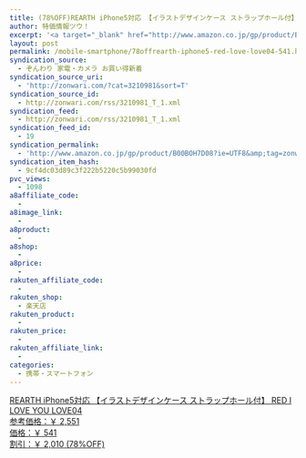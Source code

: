 ```yaml
---
title: (78%OFF)REARTH iPhone5対応 【イラストデザインケース ストラップホール付】 RED I LOVE YOU LOVE04 ￥541
author: 特価情報ツウ！
excerpt: '<a target="_blank" href="http://www.amazon.co.jp/gp/product/B00BOH7D08?ie=UTF8&amp;tag=zonwari-22&amp;linkCode=as2&amp;camp=247&amp;creative=7399&amp;creativeASIN=B00BOH7D08"><img src="http://ecx.images-amazon.com/images/I/314RDcl3jCL._SL100_.jpg"><br>REARTH iPhone5&#23550;&#24540; &#12304;&#12452;&#12521;&#12473;&#12488;&#12487;&#12470;&#12452;&#12531;&#12465;&#12540;&#12473; &#12473;&#12488;&#12521;&#12483;&#12503;&#12507;&#12540;&#12523;&#20184;&#12305; RED I LOVE YOU LOVE04<br>&#21442;&#32771;&#20385;&#26684;&#65306;&#65509; 2,551<br>&#20385;&#26684;&#65306;&#65509; 541<br>&#21106;&#24341;&#65306;&#65509; 2,010 (78%OFF)</a>'
layout: post
permalink: /mobile-smartphone/78offrearth-iphone5-red-love-love04-541.html
syndication_source:
  - ぞんわり 家電・カメラ お買い得新着
syndication_source_uri:
  - 'http://zonwari.com/?cat=3210981&sort=T'
syndication_source_id:
  - http://zonwari.com/rss/3210981_T_1.xml
syndication_feed:
  - http://zonwari.com/rss/3210981_T_1.xml
syndication_feed_id:
  - 19
syndication_permalink:
  - 'http://www.amazon.co.jp/gp/product/B00BOH7D08?ie=UTF8&amp;tag=zonwari-22&amp;linkCode=as2&amp;camp=247&amp;creative=7399&amp;creativeASIN=B00BOH7D08'
syndication_item_hash:
  - 9cf4dc03d89c3f222b5220c5b99030fd
pvc_views:
  - 1098
a8affiliate_code:
  - 
a8image_link:
  - 
a8product:
  - 
a8shop:
  - 
a8price:
  - 
rakuten_affiliate_code:
  - 
rakuten_shop:
  - 楽天店
rakuten_product:
  - 
rakuten_price:
  - 
rakuten_affiliate_link:
  - 
categories:
  - 携帯・スマートフォン
---
```

[<img src='http://i1.wp.com/ecx.images-amazon.com/images/I/314RDcl3jCL._SL150_.jpg?w=546' title="" alt="" data-recalc-dims="1" />  
REARTH iPhone5対応 【イラストデザインケース ストラップホール付】 RED I LOVE YOU LOVE04  
参考価格：￥ 2,551  
価格：￥ 541  
割引：￥ 2,010 (78%OFF)][1]

 [1]: http://www.amazon.co.jp/gp/product/B00BOH7D08?ie=UTF8&#038;tag=tokkajohotsu-22&#038;linkCode=as2&#038;camp=247&#038;creative=7399&#038;creativeASIN=B00BOH7D08